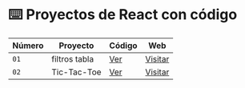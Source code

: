 # ⌨️ Proyectos de React con código

| Número | Proyecto      | Código                | Web                                                |
| ------ | ------------- | --------------------- | -------------------------------------------------- |
| `01`   | filtros tabla | [Ver](tabla-filtros/) | [Visitar](https://tabla-filtros-drubio.surge.sh)   |
| `02`   | Tic-Tac-Toe   | [Ver](tic-tac-toe/)   | [Visitar](https://tictactoe-react-drubio.surge.sh) |
